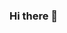 ### Hi there 👋

<!--
**Monibsediqi/Monibsediqi** is a ✨ _special_ ✨ repository because its `README.md` (this file) appears on your GitHub profile.

Here are some ideas to get you started:

- 🔭 I’m currently working on my thesis
- 🌱 I’m currently learning TensorFlow
- 👯 I’m looking to collaborate on open source
- 🤔 I’m looking for help with Docker
- 💬 Ask me about ... social skills
- 📫 How to reach me:  ...[Personal Page {https://monibsediqi.github.io/}]
- 😄 Pronouns: ...He/ him
- ⚡ Fun fact: ...Happy Face
-->

